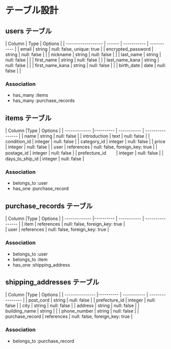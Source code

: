 # テーブル設計


## users テーブル

| Column             | Type   | Options                   |
| ------------------ | ------ | ----------- | ----------- |
| email              | string | null: false, unique: true | 
| encrypted_password | string | null: false |             |
| nickname           | string | null: false |             |
| last_name          | string | null: false |             | 
| first_name         | string | null: false |             |
| last_name_kana     | string | null: false |             |
| first_name_kana    | string | null: false |             |
| birth_date         | date   | null: false |             |


### Association
- has_many :items   
- has_many :purchase_records


## items テーブル

| Column           |Type        | Options                        |
| -------------    |----------  | ----------- | ---------------- |
| name             | string     | null: false                    |
| introduction     | text       | null: false                    |
| condition_id     | integer    | null: false                    |
| category_id      | integer    | null: false                    |
| price            | integer    | null: false                    |
| user             | references | null: false, foreign_key: true |
| postage_id       | integer    | null: false                    |
| prefecture_id 　　| integer    | null: false                    |
| days_to_ship_id  | integer    | null: false                    | 


### Association
- belongs_to :user
- has_one :purchase_record



## purchase_records テーブル

| Column        |Type        | Options                        |
| ------------- |----------  | ----------- | ---------------- |
| item          | references | null: false, foreign_key: true |   
| user          | references | null: false, foreign_key: true |  


### Association
- belongs_to :user
- belongs_to :item
- has_one :shipping_address


## shipping_addresses テーブル

| Column           |Type        | Options                        |
| ---------------  |----------  | ----------- | ---------------- |
| post_cord        | string     | null: false                    | 
| prefecture_id    | integer    | null: false                    | 
| city             | string     | null: false                    |
| address          | string     | null: false                    |
| building_name    | string     |                                |
| phone_number     | string     | null: false                    |
| purchase_record  | references | null: false, foreign_key: true  |


### Association
- belongs_to :purchase_record
